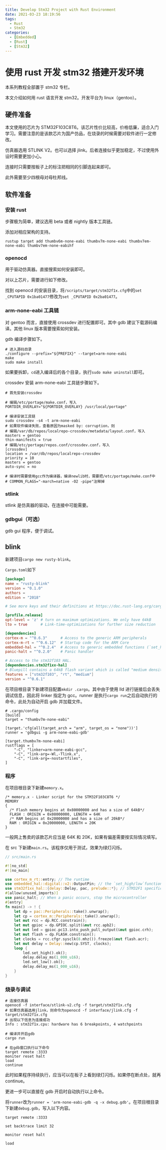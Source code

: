 ```yaml
---
title: Develop Stm32 Project with Rust Environment
date: 2021-03-23 18:19:56
tags:
  - Rust
  - Stm32
categories:
  - [Embedded]
  - [Rust]
  - [Stm32]
---
```


# 使用 rust 开发 stm32 搭建开发环境

本系列教程全部置于 stm32 专栏。

本文介绍如何用 rust 语言开发 stm32。开发平台为 linux（gentoo）。

## 硬件准备

本文使用的芯片为 STM32F103C8T6。该芯片性价比较高，价格低廉，适合入门学习。需要注意的是该款芯片为国产仿品，在烧录的时候需要对软件进行一定修改。

仿真器选用 STLINK V2。也可以选择 jlink。后者连接似乎更加稳定，不过使用外设时需要更加小心。

连接时只需要按板子上的标注把相同的引脚连起来即可。

此外需要至少四根母对母杜邦线。

## 软件准备

### 安装 rust

步骤极为简单，建议选用 beta 或者 nightly 版本工具链。

添加对相应架构的支持。

```
rustup target add thumbv6m-none-eabi thumbv7m-none-eabi thumbv7em-none-eabi thumbv7em-none-eabihf
```

### openocd

用于驱动仿真器。直接搜索如何安装即可。

对以上芯片，需要进行如下修改。

找到 openocd 的安装目录，将`/scripts/target/stm32f1x.cfg`中的`set _CPUTAPID 0x1ba01477`修改为`set _CPUTAPID 0x2ba01477`。

### arm-none-eabi 工具链

对 gentoo 而言，直接使用 crossdev 进行配置即可。其中 gdb 建议下载源码编译。其他 linux 版本需要搜索如何安装。

gdb 编译步骤如下。

```
# 进入源码目录
./configure --prefix="${PREFIX}" --target=arm-none-eabi
make
sudo make install
```

如果要拆卸，`cd`进入编译后的各个目录，执行`sudo make uninstall`即可。

crossdev 安装 arm-none-eabi 工具链步骤如下。

```
# 首先安装crossdev

# 编辑/etc/portage/make.conf，写入
PORTDIR_OVERLAY="${PORTDIR_OVERLAY} /usr/local/portage"

# 编译安装工具链
sudo crossdev -s4 -t arm-none-eabi
# 如果软件编译失败，查看原因为masked by: corruption，则
# 编辑/var/db/repos/localrepo-crossdev/metadata/layout.conf，写入
masters = gentoo
thin-manifests = true
# 编辑/etc/portage/repos.conf/crossdev.conf，写入
[crossdev]
location = /var/db/repos/localrepo-crossdev
priority = 10
masters = gentoo
auto-sync = no

# 编译时需要使用gcc作为编译器，编译newlib时，需要把/etc/portage/make.conf中
# COMMON_FLAGS="-march=native -O2 -pipe"注释掉
```

### stlink

stlink 是仿真器的驱动，在连接中可能需要。

### gdbgui（可选）

gdb gui 程序，便于调试。

## blink

新建项目`cargo new rusty-blink`。

`Cargo.toml`如下

```toml
[package]
name = "rusty-blink"
version = "0.1.0"
authors =
edition = "2018"

# See more keys and their definitions at https://doc.rust-lang.org/cargo/reference/manifest.html

[profile.release]
opt-level = 'z' # turn on maximum optimizations. We only have 64kB
lto = true      # Link-time-optimizations for further size reduction

[dependencies]
cortex-m = "^0.6.3"      # Access to the generic ARM peripherals
cortex-m-rt = "^0.6.12"  # Startup code for the ARM Core
embedded-hal = "^0.2.4"  # Access to generic embedded functions (`set_high`)
panic-halt = "^0.2.0"    # Panic handler

# Access to the stm32f103 HAL.
[dependencies.stm32f1xx-hal]
# Bluepill contains a 64kB flash variant which is called "medium density"
features = ["stm32f103", "rt", "medium"]
version = "^0.6.1"
```

在项目根目录下新建项目配置`mkdir .cargo`。其中由于使用 lld 进行链接后会丢失调试信息，因此将 linker 指定为 gcc。runner 是执行`cargo run`之后自动执行的命令，此处为自动开启 gdb 并加载文件。

```
# .cargo/config
[build]
target = "thumbv7m-none-eabi"

[target.'cfg(all(target_arch = "arm", target_os = "none"))']
runner = 'gdbgui -g arm-none-eabi-gdb'

[target.thumbv7m-none-eabi]
rustflags = [
	"-C", "linker=arm-none-eabi-gcc",
	"-C", "link-arg=-Wl,-Tlink.x",
	"-C", "link-arg=-nostartfiles",
]
```

### 程序

在项目根目录下新建`memory.x`。

```
/* memory.x - Linker script for the STM32F103C8T6 */
MEMORY
{
  /* Flash memory begins at 0x80000000 and has a size of 64kB*/
  FLASH : ORIGIN = 0x08000000, LENGTH = 64K
  /* RAM begins at 0x20000000 and has a size of 20kB*/
  RAM : ORIGIN = 0x20000000, LENGTH = 20K
}
```

一般网上售卖的该款芯片应当是 64K 和 20K，如果有偏差需要按实际情况填写。

在 src 下新建`main.rs`。该程序仅用于测试，效果为绿灯闪烁。

```rust
// src/main.rs

#![no_std]
#![no_main]

use cortex_m_rt::entry; // The runtime
use embedded_hal::digital::v2::OutputPin; // the `set_high/low`function
use stm32f1xx_hal::{delay::Delay, pac, prelude::*}; // STM32F1 specific functions
#[allow(unused_imports)]
use panic_halt; // When a panic occurs, stop the microcontroller
#[entry]
fn main() -> ! {
    let dp = pac::Peripherals::take().unwrap();
    let cp = cortex_m::Peripherals::take().unwrap();
    let mut rcc = dp.RCC.constrain();
    let mut gpioc = dp.GPIOC.split(&mut rcc.apb2);
    let mut led = gpioc.pc13.into_push_pull_output(&mut gpioc.crh);
    let mut flash = dp.FLASH.constrain();
    let clocks = rcc.cfgr.sysclk(8.mhz()).freeze(&mut flash.acr);
    let mut delay = Delay::new(cp.SYST, clocks);
    loop {
        led.set_high().ok();
        delay.delay_ms(1_000_u16);
        led.set_low().ok();
        delay.delay_ms(1_000_u16);
    }
}
```

### 烧录与调试

```
# 连接仿真器
openocd -f interface/stlink-v2.cfg -f target/stm32f1x.cfg
# 如果仿真器选用jlink，则命令为openocd -f interface/jlink.cfg -f target/stm32f1x.cfg
# 出现以下信息为连接成功
Info : stm32f1x.cpu: hardware has 6 breakpoints, 4 watchpoints

# 编译并开启gdb
cargo run

# 在gdb窗口执行以下命令
target remote :3333
moniter reset halt
load
continue
```

此时如果程序持续执行，应当可以在板子上看到绿灯闪烁。如果停在断点处，就再 continue。

更进一步可以直接在 gdb 开启时自动执行以上命令。

将`runner`改为`runner = 'arm-none-eabi-gdb -q -x debug.gdb'`。在项目根目录下新建`debug.gdb`，写入以下内容。

```
target remote :3333

set backtrace limit 32

monitor reset halt

load
```

